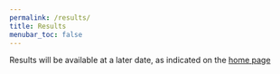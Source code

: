 ```yaml
---
permalink: /results/
title: Results
menubar_toc: false
---
```

Results will be available at a later date, as indicated on the [home page](index.md/#important-dates)
